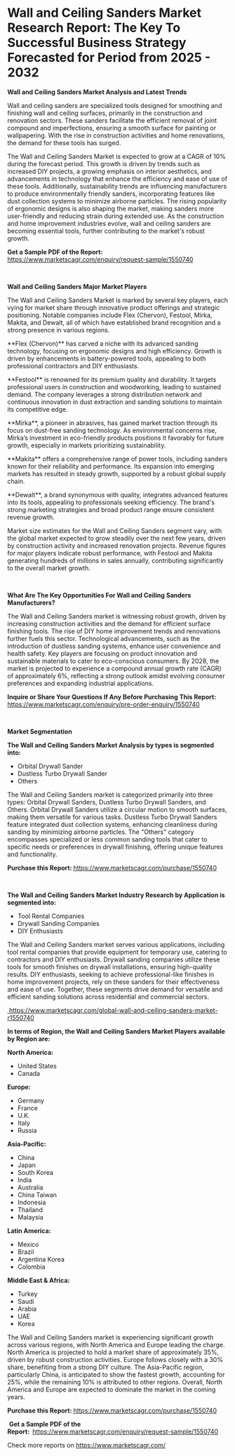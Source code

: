 <p><h1>Wall and Ceiling Sanders Market Research Report: The Key To Successful Business Strategy Forecasted for Period from 2025 - 2032</h1></p><p><strong>Wall and Ceiling Sanders Market Analysis and Latest Trends</strong></p>
<p><p>Wall and ceiling sanders are specialized tools designed for smoothing and finishing wall and ceiling surfaces, primarily in the construction and renovation sectors. These sanders facilitate the efficient removal of joint compound and imperfections, ensuring a smooth surface for painting or wallpapering. With the rise in construction activities and home renovations, the demand for these tools has surged.</p><p>The Wall and Ceiling Sanders Market is expected to grow at a CAGR of 10% during the forecast period. This growth is driven by trends such as increased DIY projects, a growing emphasis on interior aesthetics, and advancements in technology that enhance the efficiency and ease of use of these tools. Additionally, sustainability trends are influencing manufacturers to produce environmentally friendly sanders, incorporating features like dust collection systems to minimize airborne particles. The rising popularity of ergonomic designs is also shaping the market, making sanders more user-friendly and reducing strain during extended use. As the construction and home improvement industries evolve, wall and ceiling sanders are becoming essential tools, further contributing to the market's robust growth.</p></p>
<p><strong>Get a Sample PDF of the Report:&nbsp;</strong> <a href="https://www.marketscagr.com/enquiry/request-sample/1550740?utm_campaign=2295&utm_medium=2&utm_source=Github&utm_content=ia&utm_term=16022025&utm_id=wall-and-ceiling-sanders">https://www.marketscagr.com/enquiry/request-sample/1550740</a></p>
<p>&nbsp;</p>
<p><strong>Wall and Ceiling Sanders Major Market Players</strong></p>
<p><p>The Wall and Ceiling Sanders Market is marked by several key players, each vying for market share through innovative product offerings and strategic positioning. Notable companies include Flex (Chervon), Festool, Mirka, Makita, and Dewalt, all of which have established brand recognition and a strong presence in various regions.</p><p>**Flex (Chervon)** has carved a niche with its advanced sanding technology, focusing on ergonomic designs and high efficiency. Growth is driven by enhancements in battery-powered tools, appealing to both professional contractors and DIY enthusiasts.</p><p>**Festool** is renowned for its premium quality and durability. It targets professional users in construction and woodworking, leading to sustained demand. The company leverages a strong distribution network and continuous innovation in dust extraction and sanding solutions to maintain its competitive edge.</p><p>**Mirka**, a pioneer in abrasives, has gained market traction through its focus on dust-free sanding technology. As environmental concerns rise, Mirka’s investment in eco-friendly products positions it favorably for future growth, especially in markets prioritizing sustainability.</p><p>**Makita** offers a comprehensive range of power tools, including sanders known for their reliability and performance. Its expansion into emerging markets has resulted in steady growth, supported by a robust global supply chain.</p><p>**Dewalt**, a brand synonymous with quality, integrates advanced features into its tools, appealing to professionals seeking efficiency. The brand's strong marketing strategies and broad product range ensure consistent revenue growth.</p><p>Market size estimates for the Wall and Ceiling Sanders segment vary, with the global market expected to grow steadily over the next few years, driven by construction activity and increased renovation projects. Revenue figures for major players indicate robust performance, with Festool and Makita generating hundreds of millions in sales annually, contributing significantly to the overall market growth.</p></p>
<p>&nbsp;</p>
<p><strong>What Are The Key Opportunities For Wall and Ceiling Sanders Manufacturers?</strong></p>
<p><p>The Wall and Ceiling Sanders market is witnessing robust growth, driven by increasing construction activities and the demand for efficient surface finishing tools. The rise of DIY home improvement trends and renovations further fuels this sector. Technological advancements, such as the introduction of dustless sanding systems, enhance user convenience and health safety. Key players are focusing on product innovation and sustainable materials to cater to eco-conscious consumers. By 2028, the market is projected to experience a compound annual growth rate (CAGR) of approximately 6%, reflecting a strong outlook amidst evolving consumer preferences and expanding industrial applications.</p></p>
<p><strong>Inquire or Share Your Questions If Any Before Purchasing This Report:</strong> <a href="https://www.marketscagr.com/enquiry/pre-order-enquiry/1550740?utm_campaign=2295&utm_medium=2&utm_source=Github&utm_content=ia&utm_term=16022025&utm_id=wall-and-ceiling-sanders">https://www.marketscagr.com/enquiry/pre-order-enquiry/1550740</a></p>
<p>&nbsp;</p>
<p><strong>Market Segmentation</strong></p>
<p><strong>The Wall and Ceiling Sanders Market Analysis by types is segmented into:</strong></p>
<p><ul><li>Orbital Drywall Sander</li><li>Dustless Turbo Drywall Sander</li><li>Others</li></ul></p>
<p><p>The Wall and Ceiling Sanders market is categorized primarily into three types: Orbital Drywall Sanders, Dustless Turbo Drywall Sanders, and Others. Orbital Drywall Sanders utilize a circular motion to smooth surfaces, making them versatile for various tasks. Dustless Turbo Drywall Sanders feature integrated dust collection systems, enhancing cleanliness during sanding by minimizing airborne particles. The "Others" category encompasses specialized or less common sanding tools that cater to specific needs or preferences in drywall finishing, offering unique features and functionality.</p></p>
<p><strong>Purchase this Report:&nbsp;</strong><a href="https://www.marketscagr.com/purchase/1550740?utm_campaign=2295&utm_medium=2&utm_source=Github&utm_content=ia&utm_term=16022025&utm_id=wall-and-ceiling-sanders">https://www.marketscagr.com/purchase/1550740</a></p>
<p>&nbsp;</p>
<p><strong>The Wall and Ceiling Sanders Market Industry Research by Application is segmented into:</strong></p>
<p><ul><li>Tool Rental Companies</li><li>Drywall Sanding Companies</li><li>DIY Enthusiasts</li></ul></p>
<p><p>The Wall and Ceiling Sanders market serves various applications, including tool rental companies that provide equipment for temporary use, catering to contractors and DIY enthusiasts. Drywall sanding companies utilize these tools for smooth finishes on drywall installations, ensuring high-quality results. DIY enthusiasts, seeking to achieve professional-like finishes in home improvement projects, rely on these sanders for their effectiveness and ease of use. Together, these segments drive demand for versatile and efficient sanding solutions across residential and commercial sectors.</p></p>
<p><a href="https://www.marketscagr.com/global-wall-and-ceiling-sanders-market-r1550740?utm_campaign=2295&utm_medium=2&utm_source=Github&utm_content=ia&utm_term=16022025&utm_id=wall-and-ceiling-sanders">&nbsp;https://www.marketscagr.com/global-wall-and-ceiling-sanders-market-r1550740</a></p>
<p><strong>In terms of Region, the Wall and Ceiling Sanders Market Players available by Region are:</strong></p>
<p>
    <p> <strong> North America: </strong>
        <ul>
            <li>United States</li>
            <li>Canada</li>
        </ul>
        </p> 
    <p> <strong> Europe: </strong>
        <ul>
            <li>Germany</li>
            <li>France</li>
            <li>U.K.</li>
            <li>Italy</li>
            <li>Russia</li>
        </ul>
        </p> 
    <p> <strong> Asia-Pacific: </strong>
        <ul>
            <li>China</li>
            <li>Japan</li>
            <li>South Korea</li>
            <li>India</li>
            <li>Australia</li>
            <li>China Taiwan</li>
            <li>Indonesia</li>
            <li>Thailand</li>
            <li>Malaysia</li>
        </ul>
        </p> 
    <p> <strong> Latin America: </strong>
        <ul>
            <li>Mexico</li>
            <li>Brazil</li>
            <li>Argentina Korea</li>
            <li>Colombia</li>
        </ul>
        </p> 
    <p> <strong> Middle East & Africa: </strong>
        <ul>
            <li>Turkey</li>
            <li>Saudi</li>
            <li>Arabia</li>
            <li>UAE</li>
            <li>Korea</li>
        </ul>
    </p>
    </p>
<p><p>The Wall and Ceiling Sanders market is experiencing significant growth across various regions, with North America and Europe leading the charge. North America is projected to hold a market share of approximately 35%, driven by robust construction activities. Europe follows closely with a 30% share, benefiting from a strong DIY culture. The Asia-Pacific region, particularly China, is anticipated to show the fastest growth, accounting for 25%, while the remaining 10% is attributed to other regions. Overall, North America and Europe are expected to dominate the market in the coming years.</p></p>
<p><strong>Purchase this Report: </strong><a href="https://www.marketscagr.com/purchase/1550740?utm_campaign=2295&utm_medium=2&utm_source=Github&utm_content=ia&utm_term=16022025&utm_id=wall-and-ceiling-sanders">https://www.marketscagr.com/purchase/1550740</a></p>
<p>&nbsp;<strong>Get a Sample PDF of the Report:&nbsp;&nbsp;</strong><a href="https://www.marketscagr.com/enquiry/request-sample/1550740?utm_campaign=2295&utm_medium=2&utm_source=Github&utm_content=ia&utm_term=16022025&utm_id=wall-and-ceiling-sanders">https://www.marketscagr.com/enquiry/request-sample/1550740</a></p>
<p><strong></strong></p>
<p>Check more reports on <a href="https://www.marketscagr.com/?utm_campaign=2295&utm_medium=2&utm_source=Github&utm_content=ia&utm_term=16022025&utm_id=wall-and-ceiling-sanders">https://www.marketscagr.com/</a></p>
